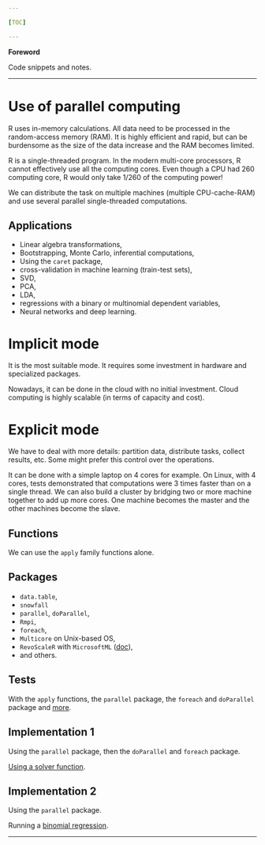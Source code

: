 ```yaml
---

[TOC]

---
```


**Foreword**

Code snippets and notes.

---

# Use of parallel computing

R uses in-memory calculations. All data need to be processed in the random-access memory (RAM). It is highly efficient and rapid, but can be burdensome as the size of the data increase and the RAM becomes limited. 

R is a single-threaded program. In the modern multi-core processors, R cannot effectively use all the computing cores. Even though a CPU had 260 computing core, R would only take 1/260 of the computing power!

We can distribute the task on multiple machines (multiple CPU-cache-RAM) and use several parallel single-threaded computations.

## Applications

- Linear algebra transformations,
- Bootstrapping, Monte Carlo, inferential computations,
- Using the `caret` package,
- cross-validation in machine learning (train-test sets),
- SVD,
- PCA,
- LDA,
- regressions with a binary or multinomial dependent variables,
- Neural networks and deep learning.

# Implicit mode

It is the most suitable mode. It requires some investment in hardware and specialized packages.

Nowadays, it can be done in the cloud with no initial investment. Cloud computing is highly scalable (in terms of capacity and cost).

# Explicit mode

We have to deal with more details: partition data, distribute tasks, collect results, etc. Some might prefer this control over the operations.

It can be done with a simple laptop on 4 cores for example. On Linux, with 4 cores, tests demonstrated that computations were 3 times faster than on a single thread. We can also build a cluster by bridging two or more machine together to add up more cores. One machine becomes the master and the other machines become the slave.

## Functions

We can use the `apply` family functions alone.

## Packages

- `data.table`,
- `snowfall`
- `parallel`, `doParallel`,
- `Rmpi`,
- `foreach`,
- `Multicore` on Unix-based OS,
- `RevoScaleR` with `MicrosoftML` ([doc](https://docs.microsoft.com/en-us/machine-learning-server/r-reference/revoscaler/revoscaler)),
- and others.

## Tests

With the `apply` functions, the `parallel` package, the `foreach` and `doParallel` package and [more](https://www.r-bloggers.com/how-to-go-parallel-in-r-basics-tips/).

## Implementation 1

Using the `parallel` package, then the `doParallel` and `foreach` package.

[Using a solver function](http://www.parallelr.com/r-with-parallel-computing/).

## Implementation 2

Using the `parallel` package.

Running a [binomial regression](http://www.win-vector.com/blog/2016/01/parallel-computing-in-r/).

---
